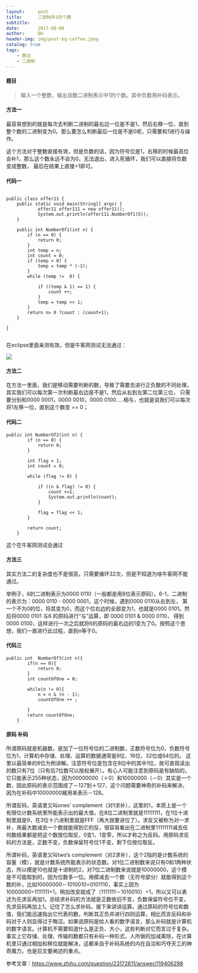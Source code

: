 ```yaml
---
layout:     post
title:      二进制中1的个数
subtitle:   
date:       2017-08-08
author:     DH
header-img: img/post-bg-coffee.jpeg 
catalog: true
tags:
    - 算法
    - 二进制
---
```


#### 题目

>输入一个整数，输出该数二进制表示中1的个数。其中负数用补码表示。

#### 方法一

最容易想到的就是每次去判断二进制的最右边一位是不是1，然后右移一位，直到整个数的二进制变为0。那么要怎么判断最后一位是不是0呢，只需要和1进行与操作。

这个方法对于整数直接有效，但是负数的话，因为符号位是1，右移的时候最高位会补1，那么这个数永远不会为0，无法退出，进入死循环，我们可以直接将负数变成整数，
最后在结果上直接+1即可。

#### 代码一

```

public class offer11 {
	public static void main(String[] args) {
			offer11 offer111 = new offer11();
			System.out.println(offer111.NumberOf1(5));
	}
	
	public int NumberOf1(int n) {
		if (n == 0) {
			return 0;
		}
		int temp = n;
		int count = 0;
		if (temp < 0) {
			temp = temp * (-1);
		}
		while (temp !=  0) {
			
			if ((temp & 1) == 1) {
				count ++;
			}
			temp = temp >> 1;
		}
		return n> 0 ?count : (count+1);
	}
	
}
		

```

在eclipse里面亲测有效，但是牛客网测试无法通过：

![](https://ws3.sinaimg.cn/large/006tKfTcgy1ficlel111ij30hk0w8tb3.jpg)

#### 方法二

在方法一里面，我们是移动需要判断的数，导致了需要去进行正负数的不同处理，其实我们可以每次第一次判断最右边是不是1，然后从右到左第二位第三位，
只需要分别和0000 0001，0000 0010，0000 0100.....相与，也就是说我们可以每次将1左移一位，直到这个数变 == 0；

#### 代码二

```
public int NumberOf2(int n) {
		if (n == 0) {
			return 0;
		}
		
		int flag = 1;
		int count = 0;
		
		while (flag != 0) {
			
			if ((n & flag) != 0) {
				count +=1;
				System.out.println(count);
			}
			
			flag = flag << 1;
		}
		
		return count;
	}

```

这个在牛客网测试会通过


#### 方法三

其实方法二的复杂度也不是很高，只需要循环32次，但是不知道为啥牛客网不能通过。

举例子，6的二进制表示为0000 0110（一般都是用8位表示原码）。6-1，二进制的表示为：0000 0110 - 0000 0001，这个时候，遇到0000 0110从右到左，
第一个不为0的位，将其变为0，而这个位右边的全部变为1，也就是0000 0101。然后将0000 0101 与6 的原码进行“与”运算，即 0000 0101 & 0000 0110，
得到0000 0100，这样进行一次之后就将6的原码的最右边的1变为了0。按照这个思想，我们一直进行此过程，直到n等于0。


#### 代码三

```
public int  NumberOf3(int n){
		if(n == 0){
            return 0;
        }
        int countOfOne = 0;
        
        while(n != 0){
            n = n & (n - 1);
            countOfOne ++ ;
            
        }
        return countOfOne;
	}		

```

#### 原码 补码

所谓原码就是机器数，是加了一位符号位的二进制数，正数符号位为0，负数符号位为1，计算机中存储、处理、运算的数据通常是8位、16位、32位或64位的。 
这里以最简单的8位为例讲解。注意符号位是包含在8位中的其中1位，故可直观读出的数只有7位（只有后7位数可以按权展开）。有心人可能注意到原码是有缺陷的，
它只能表示255种状态，因为00000000（＋0）和10000000（－0）其实是一个数，因此原码的表示范围成了－127到＋127，这个问题需要神奇的补码来解决，因为在补码中10000000被用来表示－128。 

所谓反码，英语里又叫ones’ complement（对1求补），这里的1，本质上是一个有限位计数系统里所能表示出的最大值，在8位二进制里就是11111111，在1位十进制里就是9，在3位十六进制里就是FFF（再大就要进位了）。求反又被称为对一求补，用最大数减去一个数就能得到它的反，很容易看出在二进制里11111111减去任何数结果都是把这个数按位取反，0变1，1变零，所以才称之为反码。用原码求反码的方法是，正数不变，负数保留符号位1不变，剩下位按位取反。 

所谓补码，英语里又叫two’s complement（对2求补），这个2指的是计数系统的容量（模），就是计数系统所能表示的状态数。对1位二进制数来说只有0和1两种状态，所以模是10也就是十进制的2，对7位二进制数来说就是10000000，这个模是不可能取到的，因为位数多一位。用模减去一个数（无符号部分）就能得到这个数的补，比如10000000－1010010=0101110，事实上因为10000000=1111111+1，稍加改变就成了（1111111－1010010）+1，所以又可以表述为先求反再加1。总结求补码的方法就是正数依旧不变，负数保留符号位不变，先求反码再加上1。记住了怎么求补码，接下来讲讲运算。通过原码的符号位和数值，我们能迅速指出它代表的数，判断其正负并进行四则运算，相比而言反码和补码对于人则显得过于晦涩。如果说原码是给人看的数字语言，那么补码就是计算机的数字语言。计算机不需要知道什么是正负、大小，这些判断对它而言过于复杂。事实上它存储、处理、传输的数都只有补码一种形式，人所做的加减乘除，在计算机里只通过相加和移位就能解决，这都来自于补码系统的内在自洽和巧夺天工的神奇魔力，也是后文要阐述的重点。 

参考文章：https://www.zhihu.com/question/23172611/answer/119406298
